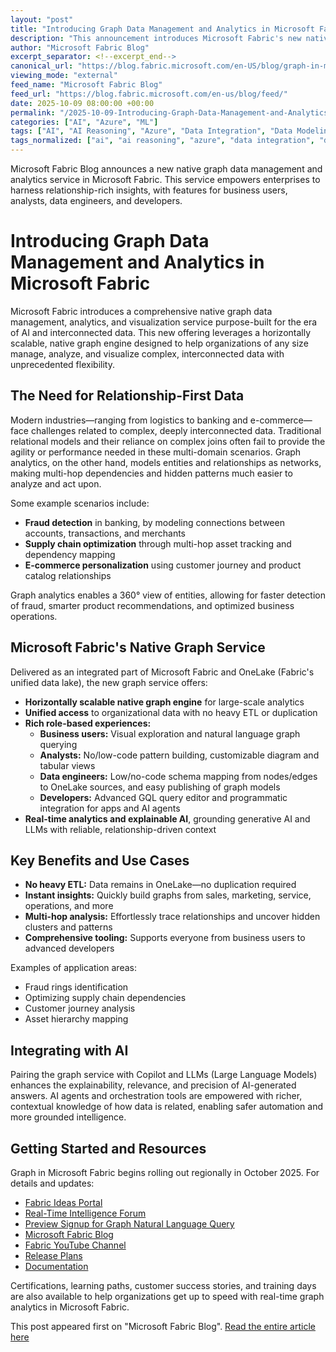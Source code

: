 ```yaml
---
layout: "post"
title: "Introducing Graph Data Management and Analytics in Microsoft Fabric"
description: "This announcement introduces Microsoft Fabric's new native graph data management, analytics, and visualization service. The service enables organizations to model complex relationships, perform multi-hop analytics without complex joins, and gain actionable insights. It supports business users, analysts, data engineers, and developers with tools for both no-code and advanced query experiences, all powered by Microsoft Fabric's scalable data infrastructure."
author: "Microsoft Fabric Blog"
excerpt_separator: <!--excerpt_end-->
canonical_url: "https://blog.fabric.microsoft.com/en-US/blog/graph-in-microsoft-fabric/"
viewing_mode: "external"
feed_name: "Microsoft Fabric Blog"
feed_url: "https://blog.fabric.microsoft.com/en-us/blog/feed/"
date: 2025-10-09 08:00:00 +00:00
permalink: "/2025-10-09-Introducing-Graph-Data-Management-and-Analytics-in-Microsoft-Fabric.html"
categories: ["AI", "Azure", "ML"]
tags: ["AI", "AI Reasoning", "Azure", "Data Integration", "Data Modeling", "Data Visualization", "Enterprise Data", "Fraud Detection", "Generative AI", "GQL", "Graph Analytics", "Graph Databases", "Microsoft Fabric", "ML", "Multi Hop Queries", "News", "No Code Tools", "OneLake", "Real Time Analytics", "Relationship Data"]
tags_normalized: ["ai", "ai reasoning", "azure", "data integration", "data modeling", "data visualization", "enterprise data", "fraud detection", "generative ai", "gql", "graph analytics", "graph databases", "microsoft fabric", "ml", "multi hop queries", "news", "no code tools", "onelake", "real time analytics", "relationship data"]
---
```


Microsoft Fabric Blog announces a new native graph data management and analytics service in Microsoft Fabric. This service empowers enterprises to harness relationship-rich insights, with features for business users, analysts, data engineers, and developers.<!--excerpt_end-->

# Introducing Graph Data Management and Analytics in Microsoft Fabric

Microsoft Fabric introduces a comprehensive native graph data management, analytics, and visualization service purpose-built for the era of AI and interconnected data. This new offering leverages a horizontally scalable, native graph engine designed to help organizations of any size manage, analyze, and visualize complex, interconnected data with unprecedented flexibility.

## The Need for Relationship-First Data

Modern industries—ranging from logistics to banking and e-commerce—face challenges related to complex, deeply interconnected data. Traditional relational models and their reliance on complex joins often fail to provide the agility or performance needed in these multi-domain scenarios. Graph analytics, on the other hand, models entities and relationships as networks, making multi-hop dependencies and hidden patterns much easier to analyze and act upon.

Some example scenarios include:

- **Fraud detection** in banking, by modeling connections between accounts, transactions, and merchants
- **Supply chain optimization** through multi-hop asset tracking and dependency mapping
- **E-commerce personalization** using customer journey and product catalog relationships

Graph analytics enables a 360° view of entities, allowing for faster detection of fraud, smarter product recommendations, and optimized business operations.

## Microsoft Fabric's Native Graph Service

Delivered as an integrated part of Microsoft Fabric and OneLake (Fabric's unified data lake), the new graph service offers:

- **Horizontally scalable native graph engine** for large-scale analytics
- **Unified access** to organizational data with no heavy ETL or duplication
- **Rich role-based experiences:**
  - **Business users:** Visual exploration and natural language graph querying
  - **Analysts:** No/low-code pattern building, customizable diagram and tabular views
  - **Data engineers:** Low/no-code schema mapping from nodes/edges to OneLake sources, and easy publishing of graph models
  - **Developers:** Advanced GQL query editor and programmatic integration for apps and AI agents
- **Real-time analytics and explainable AI**, grounding generative AI and LLMs with reliable, relationship-driven context

## Key Benefits and Use Cases

- **No heavy ETL:** Data remains in OneLake—no duplication required
- **Instant insights:** Quickly build graphs from sales, marketing, service, operations, and more
- **Multi-hop analysis:** Effortlessly trace relationships and uncover hidden clusters and patterns
- **Comprehensive tooling:** Supports everyone from business users to advanced developers

Examples of application areas:

- Fraud rings identification
- Optimizing supply chain dependencies
- Customer journey analysis
- Asset hierarchy mapping

## Integrating with AI

Pairing the graph service with Copilot and LLMs (Large Language Models) enhances the explainability, relevance, and precision of AI-generated answers. AI agents and orchestration tools are empowered with richer, contextual knowledge of how data is related, enabling safer automation and more grounded intelligence.

## Getting Started and Resources

Graph in Microsoft Fabric begins rolling out regionally in October 2025. For details and updates:

- [Fabric Ideas Portal](https://aka.ms/fabric-ideas)
- [Real-Time Intelligence Forum](https://aka.ms/realtimeforum)
- [Preview Signup for Graph Natural Language Query](https://aka.ms/GraphDataAgentPrPr)
- [Microsoft Fabric Blog](https://aka.ms/realtimeblogs)
- [Fabric YouTube Channel](https://aka.ms/fabricyoutube)
- [Release Plans](https://aka.ms/realtimereleaseplan)
- [Documentation](https://aka.ms/realtimedocs)

Certifications, learning paths, customer success stories, and training days are also available to help organizations get up to speed with real-time graph analytics in Microsoft Fabric.

This post appeared first on "Microsoft Fabric Blog". [Read the entire article here](https://blog.fabric.microsoft.com/en-US/blog/graph-in-microsoft-fabric/)
